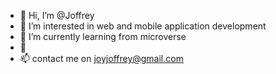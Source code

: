 - 👋 Hi, I’m @Joffrey
- 👀 I’m interested in web and mobile application development
- 🌱 I’m currently learning from microverse
- 💞️ <!-- I`m looking for ........ --->
- 📫 contact me on joyjoffrey@gmail.com

<!---
JoffreyNK/JoffreyNK is a ✨ special ✨ repository because its `README.md` (this file) appears on your GitHub profile.
You can click the Preview link to take a look at your changes.
--->
